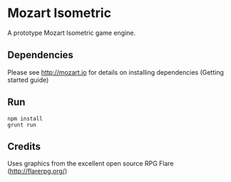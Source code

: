 # Mozart Isometric 

A prototype Mozart Isometric game engine.

## Dependencies

Please see http://mozart.io for details on installing dependencies (Getting started guide)

## Run

    npm install
    grunt run

## Credits

Uses graphics from the excellent open source RPG Flare (http://flarerpg.org/)

